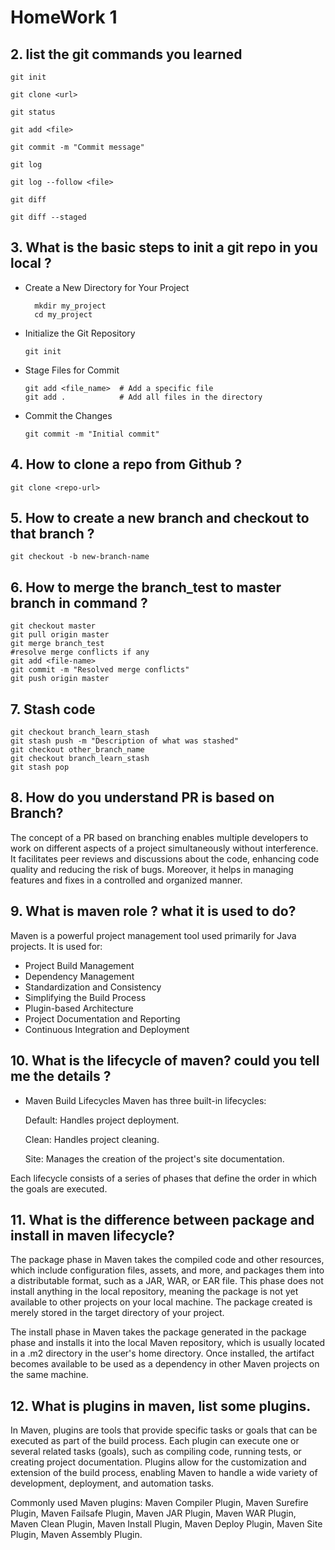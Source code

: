 # HomeWork 1

## 2. list the git commands you learned

`git init`

`git clone <url>`

`git status`

`git add <file>`

`git commit -m "Commit message"`

`git log`

`git log --follow <file>`

`git diff`

`git diff --staged`

## 3.  What is the basic steps to init a git repo in you local ?
- Create a New Directory for Your Project

    ```
      mkdir my_project
      cd my_project
    ```
- Initialize the Git Repository
  
    ```
  git init
  ```

- Stage Files for Commit
    ```
  git add <file_name>  # Add a specific file
  git add .            # Add all files in the directory
  ```
- Commit the Changes
  ```
  git commit -m "Initial commit"
    ```
## 4. How to clone a repo from Github ?
```
git clone <repo-url>
```
## 5. How to create a new branch and checkout to that branch ?
```
git checkout -b new-branch-name
```
## 6. How to merge the branch_test to master branch in command ?
```
git checkout master
git pull origin master
git merge branch_test
#resolve merge conflicts if any
git add <file-name>
git commit -m "Resolved merge conflicts"
git push origin master
```
## 7. Stash code
```
git checkout branch_learn_stash
git stash push -m "Description of what was stashed"
git checkout other_branch_name
git checkout branch_learn_stash
git stash pop
```
## 8. How do you understand PR is based on Branch?
The concept of a PR based on branching enables multiple developers to work on different aspects of a project simultaneously without interference. It facilitates peer reviews and discussions about the code, enhancing code quality and reducing the risk of bugs. Moreover, it helps in managing features and fixes in a controlled and organized manner.

## 9. What is maven role ? what it is used to do?
  Maven is a powerful project management tool used primarily for Java projects. It is used for:
  
  - Project Build Management
  - Dependency Management
  -  Standardization and Consistency
  - Simplifying the Build Process
  - Plugin-based Architecture
  - Project Documentation and Reporting
  - Continuous Integration and Deployment

## 10. What is the lifecycle of maven? could you tell me the details ?
- Maven Build Lifecycles
   Maven has three built-in lifecycles:

  Default: Handles project deployment.

  Clean: Handles project cleaning.

  Site: Manages the creation of the project's site documentation.

Each lifecycle consists of a series of phases that define the order in which the goals are executed.

## 11. What is the difference between package and install in maven lifecycle?
The package phase in Maven takes the compiled code and other resources, which include configuration files, assets, and more, and packages them into a distributable format, such as a JAR, WAR, or EAR file. This phase does not install anything in the local repository, meaning the package is not yet available to other projects on your local machine. The package created is merely stored in the target directory of your project.

The install phase in Maven takes the package generated in the package phase and installs it into the local Maven repository, which is usually located in a .m2 directory in the user's home directory. Once installed, the artifact becomes available to be used as a dependency in other Maven projects on the same machine.

## 12. What is plugins in maven, list some plugins.
In Maven, plugins are tools that provide specific tasks or goals that can be executed as part of the build process. Each plugin can execute one or several related tasks (goals), such as compiling code, running tests, or creating project documentation. Plugins allow for the customization and extension of the build process, enabling Maven to handle a wide variety of development, deployment, and automation tasks.

Commonly used Maven plugins: Maven Compiler Plugin, Maven Surefire Plugin, Maven Failsafe Plugin, Maven JAR Plugin, Maven WAR Plugin, Maven Clean Plugin, Maven Install Plugin, Maven Deploy Plugin, Maven Site Plugin, Maven Assembly Plugin. 

